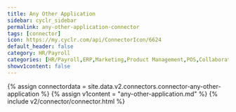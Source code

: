 ```yaml
---
title: Any Other Application
sidebar: cyclr_sidebar
permalink: any-other-application-connector
tags: [connector]
icon: https://my.cyclr.com/api/ConnectorIcon/6624
default_header: false
category: HR/Payroll
categories: [HR/Payroll,ERP,Marketing,Product Management,POS,Collaboration,Dashboarding,Accounting,Analytics,Billing/Payment,Blogs,Chat,CRMs,Customer Experience,Databases,Data Tools,Developer Tools,Ecommerce,Email Marketing,Forms,Project Management,Sales,SMS,Social Media,Support,Surveys,Calendars,DevOps]
showv1content: false
---
```

{% assign connectordata = site.data.v2.connectors.connector-any-other-application %}
{% assign v1content = "any-other-application.md" %}
{% include v2/connector/connector.html %}	